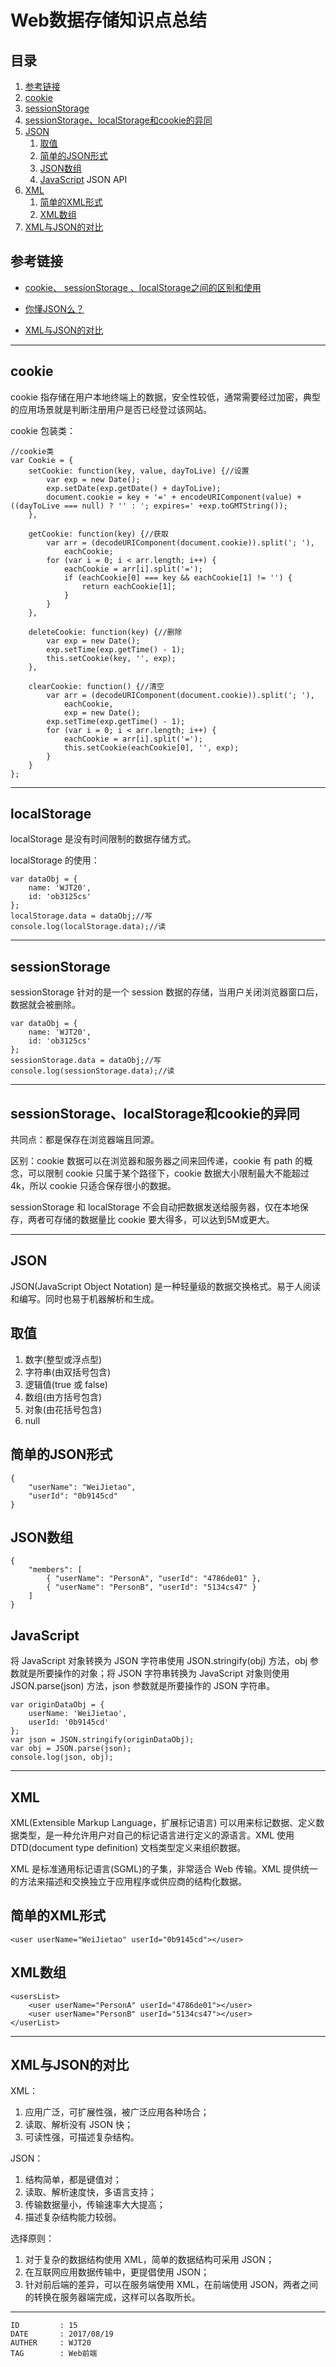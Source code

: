 
# Web数据存储知识点总结 #

## 目录 ##

1. [参考链接](#href1)
2. [cookie](#href2)
3. [sessionStorage](#href3)
4. [sessionStorage、localStorage和cookie的异同](#href4)
5. [JSON](#href5)
	1. [取值](#href5-1)
	2. [简单的JSON形式](#href5-2)
	3. [JSON数组](#href5-3)
	4. [JavaScript](#href5-4) JSON API
6. [XML](#href6)
	1. [简单的XML形式](#href6-5)
	2. [XML数组](#href6-6)
7. [XML与JSON的对比](#href7)

## <a name="href1">参考链接</a> ##

- [cookie、 sessionStorage 、localStorage之间的区别和使用](http://www.cnblogs.com/caiyezi/p/5619506.html)

- [你懂JSON么？](https://segmentfault.com/a/1190000008201431)

- [XML与JSON的对比](http://www.cnblogs.com/yank/p/4028266.html)

---

## <a name="href2">cookie</a> ##

cookie 指存储在用户本地终端上的数据，安全性较低，通常需要经过加密，典型的应用场景就是判断注册用户是否已经登过该网站。

cookie 包装类：  

```
//cookie类
var Cookie = {
	setCookie: function(key, value, dayToLive) {//设置
		var exp = new Date();
		exp.setDate(exp.getDate() + dayToLive);
		document.cookie = key + '=' + encodeURIComponent(value) + ((dayToLive === null) ? '' : '; expires=' +exp.toGMTString());
	},

	getCookie: function(key) {//获取
		var arr = (decodeURIComponent(document.cookie)).split('; '),
			eachCookie;
		for (var i = 0; i < arr.length; i++) {
			eachCookie = arr[i].split('=');
			if (eachCookie[0] === key && eachCookie[1] != '') {
				return eachCookie[1];
			}
		}
	},

	deleteCookie: function(key) {//删除
		var exp = new Date();
		exp.setTime(exp.getTime() - 1);
		this.setCookie(key, '', exp);
	},

	clearCookie: function() {//清空
		var arr = (decodeURIComponent(document.cookie)).split('; '),
			eachCookie,
			exp = new Date();
		exp.setTime(exp.getTime() - 1);
		for (var i = 0; i < arr.length; i++) {
			eachCookie = arr[i].split('=');
			this.setCookie(eachCookie[0], '', exp);
		}
	}
};
```

---

## <a name="href3">localStorage</a> ##

localStorage 是没有时间限制的数据存储方式。

localStorage 的使用：

```
var dataObj = {
    name: 'WJT20',
    id: 'ob3125cs'
};
localStorage.data = dataObj;//写
console.log(localStorage.data);//读
```

---

## <a name="href4">sessionStorage</a> ##

sessionStorage 针对的是一个 session 数据的存储，当用户关闭浏览器窗口后，数据就会被删除。

```
var dataObj = {
    name: 'WJT20',
    id: 'ob3125cs'
};
sessionStorage.data = dataObj;//写
console.log(sessionStorage.data);//读
```

---

## <a name="href5">sessionStorage、localStorage和cookie的异同</a> ##

共同点：都是保存在浏览器端且同源。  

区别：cookie 数据可以在浏览器和服务器之间来回传递，cookie 有 path 的概念，可以限制 cookie 只属于某个路径下，cookie 数据大小限制最大不能超过4k，所以 cookie 只适合保存很小的数据。  

sessionStorage 和 localStorage 不会自动把数据发送给服务器，仅在本地保存，两者可存储的数据量比 cookie 要大得多，可以达到5M或更大。

---

## <a name="href6">JSON</a> ##

JSON(JavaScript Object Notation) 是一种轻量级的数据交换格式。易于人阅读和编写。同时也易于机器解析和生成。  

## <a name="href7">取值</a> ##

1. 数字(整型或浮点型)
2. 字符串(由双括号包含)
3. 逻辑值(true 或 false)
4. 数组(由方括号包含)
5. 对象(由花括号包含)
6. null

## <a name="href8">简单的JSON形式</a> ##

```
{
	"userName": "WeiJietao",
	"userId": "0b9145cd"
}
```

## <a name="href9">JSON数组</a> ##

```
{
	"members": [
		{ "userName": "PersonA", "userId": "4786de01" },
		{ "userName": "PersonB", "userId": "5134cs47" }
	]
}
```

## <a name="href10">JavaScript</a> ##

将 JavaScript 对象转换为 JSON 字符串使用 JSON.stringify(obj) 方法，obj 参数就是所要操作的对象；将 JSON 字符串转换为 JavaScript 对象则使用 JSON.parse(json) 方法，json 参数就是所要操作的 JSON 字符串。

```
var originDataObj = {
	userName: 'WeiJietao',
	userId: '0b9145cd'
};
var json = JSON.stringify(originDataObj);
var obj = JSON.parse(json);
console.log(json, obj);
```

---

## <a name="href11">XML</a> ##

XML(Extensible Markup Language，扩展标记语言) 可以用来标记数据、定义数据类型，是一种允许用户对自己的标记语言进行定义的源语言。XML 使用 DTD(document type definition) 文档类型定义来组织数据。  

XML 是标准通用标记语言(SGML)的子集，非常适合 Web 传输。XML 提供统一的方法来描述和交换独立于应用程序或供应商的结构化数据。

## <a name="href12">简单的XML形式</a> ##

```
<user userName="WeiJietao" userId="0b9145cd"></user>
```

## <a name="href13">XML数组</a> ##

```
<usersList>
	<user userName="PersonA" userId="4786de01"></user>
	<user userName="PersonB" userId="5134cs47"></user>
</userList>
```

---

## <a name="href14">XML与JSON的对比</a> ##

XML：

1. 应用广泛，可扩展性强，被广泛应用各种场合；
2. 读取、解析没有 JSON 快；
3. 可读性强，可描述复杂结构。

JSON：

1. 结构简单，都是键值对；
2. 读取、解析速度快，多语言支持；
3. 传输数据量小，传输速率大大提高；
4. 描述复杂结构能力较弱。

选择原则：

1. 对于复杂的数据结构使用 XML，简单的数据结构可采用 JSON；
2. 在互联网应用数据传输中，更提倡使用 JSON；
3. 针对前后端的差异，可以在服务端使用 XML，在前端使用 JSON，两者之间的转换在服务器端完成，这样可以各取所长。

---

```
ID         : 15
DATE       : 2017/08/19
AUTHER     : WJT20
TAG        : Web前端
```
